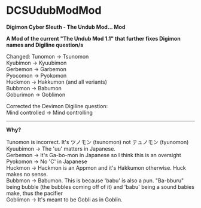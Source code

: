 # DCSUdubModMod
<b>Digimon Cyber Sleuth - The Undub Mod... Mod

A Mod of the current "The Undub Mod 1.1" that further fixes Digimon names and Digiline question/s</b>

Changed:
Tunomon → Tsunomon  
Kyubimon → Kyuubimon  
Gerbemon → Garbemon  
Pyocomon → Pyokomon  
Huckmon → Hakkumon (and all veriants)  
Bubbmon → Babumon  
Goburimon → Goblimon

Corrected the Devimon Digiline question:  
Mind controlled → Mind controlling  
<hr>
<b>Why?</b>  

Tunomon is incorrect. It's ツノモン (tsunomon) not テュノモン (tyunomon)     
Kyuubimon → The 'uu' matters in Japanese.   
Gerbemon → It's Ga-bo-mon in Japanese so I think this is an oversight   
Pyokomon → No 'C' in Japanese   
Huckmon → Hackmon is an Appmon and it's Hakkumon otherwise. Huck makes no sense.   
Bubbmon → Babumon. This is because 'babu' is also a pun. "Ba-bburu" being bubble (the bubbles coming off of it) and 'babu' being a sound babies make, thus the pacifier   
Goblimon → It's meant to be Gobli as in Goblin.
